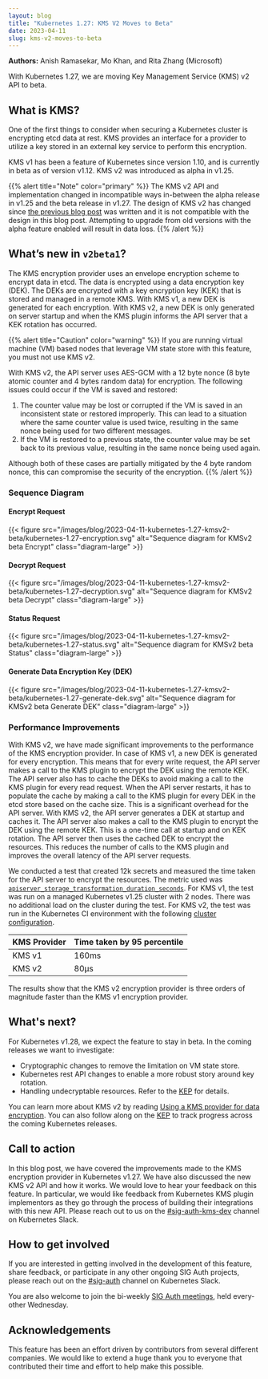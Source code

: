 ```yaml
---
layout: blog
title: "Kubernetes 1.27: KMS V2 Moves to Beta"
date: 2023-04-11
slug: kms-v2-moves-to-beta
---
```


**Authors:** Anish Ramasekar, Mo Khan, and Rita Zhang (Microsoft)

With Kubernetes 1.27, we are moving Key Management Service (KMS) v2 API to beta.

## What is KMS?
One of the first things to consider when securing a Kubernetes cluster is encrypting etcd data at rest.
KMS provides an interface for a provider to utilize a key stored in an external key service to perform this encryption.

KMS v1 has been a feature of Kubernetes since version 1.10,
and is currently in beta as of version v1.12.
KMS v2 was introduced as alpha in v1.25.

{{% alert title="Note" color="primary" %}}
The KMS v2 API and implementation changed in incompatible ways in-between the alpha release in v1.25 and the beta release in v1.27. The design of KMS v2 has changed since [the previous blog post](https://kubernetes.io/blog/2022/09/09/kms-v2-improvements/) was written and it is not compatible with the design in this blog post. Attempting to upgrade from old versions with the alpha feature enabled will result in data loss.
{{% /alert %}}

## What’s new in `v2beta1`?
The KMS encryption provider uses an envelope encryption scheme to encrypt data in etcd. The data is encrypted using a data encryption key (DEK). The DEKs are encrypted with a key encryption key (KEK) that is stored and managed in a remote KMS. With KMS v1, a new DEK is generated for each encryption. With KMS v2, a new DEK is only generated on server startup and when the KMS plugin informs the API server that a KEK rotation has occurred.

{{% alert title="Caution" color="warning" %}}
If you are running virtual machine (VM) based nodes that leverage VM state store with this feature, you must not use KMS v2.

With KMS v2, the API server uses AES-GCM with a 12 byte nonce (8 byte atomic counter and 4 bytes random data) for encryption. The following issues could occur if the VM is saved and restored:

1. The counter value may be lost or corrupted if the VM is saved in an inconsistent state or restored improperly. This can lead to a situation where the same counter value is used twice, resulting in the same nonce being used for two different messages.
2. If the VM is restored to a previous state, the counter value may be set back to its previous value, resulting in the same nonce being used again.

Although both of these cases are partially mitigated by the 4 byte random nonce, this can compromise the security of the encryption.
{{% /alert %}}

### Sequence Diagram

#### Encrypt Request

<!-- source
```mermaid
%%{init:{"theme":"neutral", "sequence": {"mirrorActors":true},
    "themeVariables": {
        "actorBkg":"royalblue",
        "actorTextColor":"white"
}}}%%

sequenceDiagram
    participant user
    participant kube_api_server
    participant kms_plugin
    participant external_kms
    alt Generate DEK at startup
        Note over kube_api_server,external_kms: Refer to Generate Data Encryption Key (DEK) diagram for details
    end
    user->>kube_api_server: create/update resource that's to be encrypted
    kube_api_server->>kube_api_server: encrypt resource with DEK
    kube_api_server->>etcd: store encrypted object
```
-->

{{< figure src="/images/blog/2023-04-11-kubernetes-1.27-kmsv2-beta/kubernetes-1.27-encryption.svg" alt="Sequence diagram for KMSv2 beta Encrypt" class="diagram-large" >}}

#### Decrypt Request

<!-- source
```mermaid
%%{init:{"theme":"neutral", "sequence": {"mirrorActors":true},
    "themeVariables": {
        "actorBkg":"royalblue",
        "actorTextColor":"white"
}}}%%

sequenceDiagram
    participant user
    participant kube_api_server
    participant kms_plugin
    participant external_kms
    participant etcd
    user->>kube_api_server: get/list resource that's encrypted
    kube_api_server->>etcd: get encrypted resource
    etcd->>kube_api_server: encrypted resource
    alt Encrypted DEK not in cache
        kube_api_server->>kms_plugin: decrypt request
        kms_plugin->>external_kms: decrypt DEK with remote KEK
        external_kms->>kms_plugin: decrypted DEK
        kms_plugin->>kube_api_server: return decrypted DEK
        kube_api_server->>kube_api_server: cache decrypted DEK
    end
    kube_api_server->>kube_api_server: decrypt resource with DEK
    kube_api_server->>user: return decrypted resource
```
-->

{{< figure src="/images/blog/2023-04-11-kubernetes-1.27-kmsv2-beta/kubernetes-1.27-decryption.svg" alt="Sequence diagram for KMSv2 beta Decrypt" class="diagram-large" >}}

#### Status Request

<!-- source
```mermaid
%%{init:{"theme":"neutral", "sequence": {"mirrorActors":true},
    "themeVariables": {
        "actorBkg":"royalblue",
        "actorTextColor":"white"
}}}%%

sequenceDiagram
    participant kube_api_server
    participant kms_plugin
    participant external_kms
    alt Generate DEK at startup
        Note over kube_api_server,external_kms: Refer to Generate Data Encryption Key (DEK) diagram for details
    end
    loop every minute (or every 10s if error or unhealthy)
        kube_api_server->>kms_plugin: status request
        kms_plugin->>external_kms: validate remote KEK
        external_kms->>kms_plugin: KEK status
        kms_plugin->>kube_api_server: return status response <br/> {"healthz": "ok", key_id: "<remote KEK ID>", "version": "v2beta1"}
        alt KEK rotation detected (key_id changed), rotate DEK
            Note over kube_api_server,external_kms: Refer to Generate Data Encryption Key (DEK) diagram for details
        end
    end
```
-->

{{< figure src="/images/blog/2023-04-11-kubernetes-1.27-kmsv2-beta/kubernetes-1.27-status.svg" alt="Sequence diagram for KMSv2 beta Status" class="diagram-large" >}}

#### Generate Data Encryption Key (DEK)

<!-- source
```mermaid
%%{init:{"theme":"neutral", "sequence": {"mirrorActors":true},
    "themeVariables": {
        "actorBkg":"royalblue",
        "actorTextColor":"white"
}}}%%

sequenceDiagram
    participant kube_api_server
    participant kms_plugin
    participant external_kms
        kube_api_server->>kube_api_server: generate DEK
        kube_api_server->>kms_plugin: encrypt request
        kms_plugin->>external_kms: encrypt DEK with remote KEK
        external_kms->>kms_plugin: encrypted DEK
        kms_plugin->>kube_api_server: return encrypt response <br/> {"ciphertext": "<encrypted DEK>", key_id: "<remote KEK ID>", "annotations": {}}
```
-->

{{< figure src="/images/blog/2023-04-11-kubernetes-1.27-kmsv2-beta/kubernetes-1.27-generate-dek.svg" alt="Sequence diagram for KMSv2 beta Generate DEK" class="diagram-large" >}}

### Performance Improvements
With KMS v2, we have made significant improvements to the performance of the KMS encryption provider.
In case of KMS v1, a new DEK is generated for every encryption. This means that for every write request, the API server makes a call to the KMS plugin to encrypt the DEK using the remote KEK. The API server also has to cache the DEKs to avoid making a call to the KMS plugin for every read request. When the API server restarts, it has to populate the cache by making a call to the KMS plugin for every DEK in the etcd store based on the cache size. This is a significant overhead for the API server.
With KMS v2, the API server generates a DEK at startup and caches it. The API server also makes a call to the KMS plugin to encrypt the DEK using the remote KEK. This is a one-time call at startup and on KEK rotation. The API server then uses the cached DEK to encrypt the resources. This reduces the number of calls to the KMS plugin and improves the overall latency of the API server requests.

We conducted a test that created 12k secrets and measured the time taken for the API server to encrypt the resources. The metric used was [`apiserver_storage_transformation_duration_seconds`](https://kubernetes.io/docs/reference/instrumentation/metrics/).
For KMS v1, the test was run on a managed Kubernetes v1.25 cluster with 2 nodes. There was no additional load on the cluster during the test.
For KMS v2, the test was run in the Kubernetes CI environment with the following [cluster configuration](https://github.com/kubernetes/kubernetes/blob/release-1.27/test/e2e/testing-manifests/auth/encrypt/kind.yaml).

| KMS Provider | Time taken by 95 percentile |
| ------------ | --------------------------- |
| KMS v1       | 160ms                       |
| KMS v2       | 80μs                        |

The results show that the KMS v2 encryption provider is three orders of magnitude faster than the KMS v1 encryption provider.

## What's next?
For Kubernetes v1.28, we expect the feature to stay in beta. In the coming releases we want to investigate:
- Cryptographic changes to remove the limitation on VM state store.
- Kubernetes rest API changes to enable a more robust story around key rotation.
- Handling undecryptable resources. Refer to the [KEP](https://github.com/kubernetes/enhancements/pull/3927) for details.

You can learn more about KMS v2 by reading [Using a KMS provider for data encryption](/docs/tasks/administer-cluster/kms-provider/). You can also follow along on the [KEP](https://github.com/kubernetes/enhancements/blob/master/keps/sig-auth/3299-kms-v2-improvements/#readme) to track progress across the coming Kubernetes releases.

## Call to action

In this blog post, we have covered the improvements made to the KMS encryption provider in Kubernetes v1.27. We have also discussed the new KMS v2 API and how it works. We would love to hear your feedback on this feature. In particular, we would like feedback from Kubernetes KMS plugin implementors as they go through the process of building their integrations with this new API. Please reach out to us on the [#sig-auth-kms-dev](https://kubernetes.slack.com/archives/C03035EH4VB) channel on Kubernetes Slack.

## How to get involved
If you are interested in getting involved in the development of this feature, share feedback, or participate in any other ongoing SIG Auth projects, please reach out on the [#sig-auth](https://kubernetes.slack.com/archives/C0EN96KUY) channel on Kubernetes Slack.

You are also welcome to join the bi-weekly [SIG Auth meetings](https://github.com/kubernetes/community/blob/master/sig-auth/README.md#meetings), held every-other Wednesday.

## Acknowledgements
This feature has been an effort driven by contributors from several different companies. We would like to extend a huge thank you to everyone that contributed their time and effort to help make this possible.
